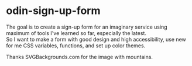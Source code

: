 # odin-sign-up-form

The goal is to create a sign-up form for an imaginary service using maximum of tools I've learned so far, especially the latest.\
So I want to make a form with good design and high accessibility, use new for me CSS variables, functions, and set up color themes.

Thanks SVGBackgrounds.com for the image with mountains.